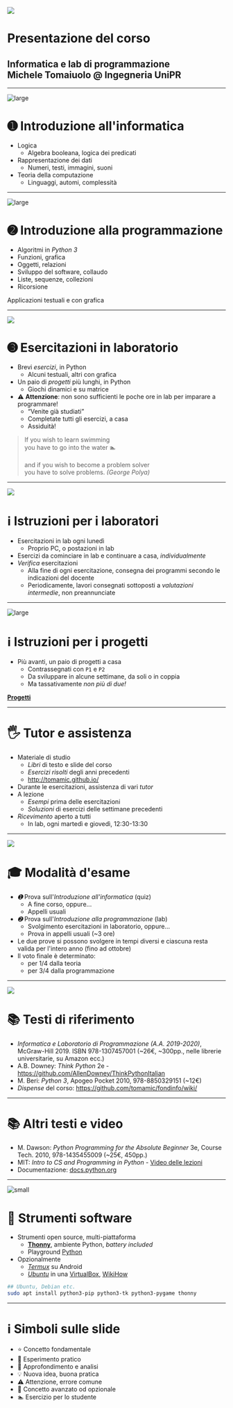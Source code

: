 
![](images/dev/theory-practice.png)
# Presentazione del corso
## Informatica e lab di programmazione<br> Michele Tomaiuolo @ Ingegneria UniPR

---

![large](images/sys/globe.jpg)
# ➊ Introduzione all'informatica

- Logica
    - Algebra booleana, logica dei predicati
- Rappresentazione dei dati
    - Numeri, testi, immagini, suoni
- Teoria della computazione
    - Linguaggi, automi, complessità

---

![large](images/misc/space-invaders-school.png)
# ➋ Introduzione alla programmazione

- Algoritmi in *Python 3*
- Funzioni, grafica
- Oggetti, relazioni
- Sviluppo del software, collaudo
- Liste, sequenze, collezioni
- Ricorsione

>

Applicazioni testuali e con grafica

---

![](images/dev/geek-girl.svg)
# ➌ Esercitazioni in laboratorio

- Brevi *esercizi*, in Python
    - Alcuni testuali, altri con grafica
- Un paio di *progetti* più lunghi, in Python
    - Giochi dinamici e su matrice
- ⚠️ **Attenzione**: non sono sufficienti le poche ore in lab per imparare a programmare!
    - “Venite già studiati”
    - Completate tutti gli esercizi, a casa
    - Assiduità!

> If you wish to learn swimming <br> you have to go into the water 🏊 <br> <br> and if you wish to become a problem solver <br> you have to solve problems. *(George Polya)*

---

![](images/dev/lab.jpg)
# ℹ️ Istruzioni per i laboratori

- Esercitazioni in lab ogni lunedì
    - Proprio PC, o postazioni in lab
- Esercizi da cominciare in lab e continuare a casa, *individualmente*
- *Verifica* esercitazioni
    - Alla fine di ogni esercitazione, consegna dei programmi secondo le indicazioni del docente
    - Periodicamente, lavori consegnati sottoposti a *valutazioni intermedie*, non preannunciate

---

![large](images/misc/videogames.png)
# ℹ️ Istruzioni per i progetti

- Più avanti, un paio di progetti a casa
    - Contrassegnati con `P1` e `P2`
    - Da sviluppare in alcune settimane, da soli o in coppia
    - Ma tassativamente *non più di due!*

[**Progetti**](progetti.html)

---

# 🖐️ Tutor e assistenza

- Materiale di studio
    - *Libri* di testo e slide del corso
    - *Esercizi risolti* degli anni precedenti
    - <http://tomamic.github.io/>
- Durante le esercitazioni, assistenza di vari *tutor*
- A lezione
    - *Esempi* prima delle esercitazioni
    - *Soluzioni* di esercizi delle settimane precedenti
- *Ricevimento* aperto a tutti
    - In lab, ogni martedì e giovedì, 12:30-13:30

---

![](images/misc/quiz.png)
# 🎓 Modalità d'esame

- *➊* Prova sull'*Introduzione all'informatica* (quiz)
    - A fine corso, oppure...
    - Appelli usuali
- *➋* Prova sull'*Introduzione alla programmazione* (lab)
    - Svolgimento esercitazioni in laboratorio, oppure…
    - Prova in appelli usuali (~3 ore)
- Le due prove si possono svolgere in tempi diversi e ciascuna resta valida per l'intero anno (fino ad ottobre)
- Il voto finale è determinato:
    - per 1/4 dalla teoria
    - per 3/4 dalla programmazione

---

![](images/fun/books-stack.png)
# 📚 Testi di riferimento

- *Informatica e Laboratorio di Programmazione (A.A. 2019-2020)*, McGraw-Hill 2019. ISBN 978-1307457001 (~26€, ~300pp., nelle librerie universitarie, su Amazon ecc.)
- A.B. Downey: *Think Python* 2e - <https://github.com/AllenDowney/ThinkPythonItalian>
- M. Beri: *Python 3*, Apogeo Pocket 2010, 978-8850329151 (~12€)
- *Dispense* del corso: <https://github.com/tomamic/fondinfo/wiki/>

---

# 📚 Altri testi e video

- M. Dawson: *Python Programming for the Absolute Beginner* 3e, Course Tech. 2010, 978-1435455009 (~25€, 450pp.)
- MIT: *Intro to CS and Programming in Python* - [Video delle lezioni](https://ocw.mit.edu/courses/electrical-engineering-and-computer-science/6-0001-introduction-to-computer-science-and-programming-in-python-fall-2016/lecture-videos/index.htm)
- Documentazione: [docs.python.org](https://docs.python.org/3/)

---

![small](images/dev/python-logo.svg)
# 💾 Strumenti software

- Strumenti open source, multi-piattaforma
    - [**Thonny**](https://www.thonny.org/), ambiente Python, *battery included*
    - Playground [Python](https://tomamic.github.io/pyodide/)
- Opzionalmente
    - [*Termux*](https://github.com/tomamic/fondinfo/wiki/Termux) su Android
    - [*Ubuntu*](http://releases.ubuntu.com/22.04/) in una [VirtualBox](https://www.virtualbox.org/wiki/Downloads), [WikiHow](https://www.wikihow.com/Install-Ubuntu-on-VirtualBox)

``` sh
## Ubuntu, Debian etc.
sudo apt install python3-pip python3-tk python3-pygame thonny
```

---

# ℹ️ Simboli sulle slide

- ⭐️ Concetto fondamentale
- 🧪 Esperimento pratico
- 🔬 Approfondimento e analisi
- 💡️ Nuova idea, buona pratica
- ⚠️ Attenzione, errore comune
- 🥷 Concetto avanzato od opzionale
- 🏊️ Esercizio per lo studente
